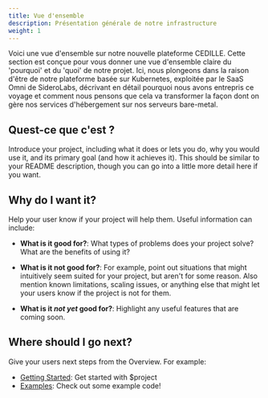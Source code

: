 ```yaml
---
title: Vue d'ensemble
description: Présentation générale de notre infrastructure
weight: 1
---
```


Voici une vue d'ensemble sur notre nouvelle plateforme CEDILLE. Cette section est conçue pour vous donner une vue d'ensemble claire du 'pourquoi' et du 'quoi' de notre projet. Ici, nous plongeons dans la raison d'être de notre plateforme basée sur Kubernetes, exploitée par le SaaS Omni de SideroLabs, décrivant en détail pourquoi nous avons entrepris ce voyage et comment nous pensons que cela va transformer la façon dont on gère nos services d'hébergement sur nos serveurs bare-metal. 

## Quest-ce que c'est ?

Introduce your project, including what it does or lets you do, why you would use it, and its primary goal (and how it achieves it). This should be similar to your README description, though you can go into a little more detail here if you want.

## Why do I want it?

Help your user know if your project will help them. Useful information can include:

* **What is it good for?**: What types of problems does your project solve? What are the benefits of using it?

* **What is it not good for?**: For example, point out situations that might intuitively seem suited for your project, but aren't for some reason. Also mention known limitations, scaling issues, or anything else that might let your users know if the project is not for them.

* **What is it *not yet* good for?**: Highlight any useful features that are coming soon.

## Where should I go next?

Give your users next steps from the Overview. For example:

* [Getting Started](/docs/getting-started/): Get started with $project
* [Examples](/docs/examples/): Check out some example code!

